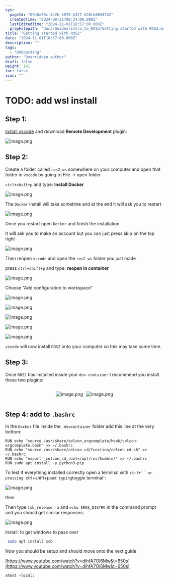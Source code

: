 ```yaml
---
sys:
  pageId: "89e0a78c-4e2b-4070-b327-d28cb0694742"
  createdTime: "2024-08-21T00:24:00.000Z"
  lastEditedTime: "2024-11-01T18:57:00.000Z"
  propFilepath: "docs/Guides/intro_to_ROS2/Getting started with ROS2.md"
title: "Getting started with ROS2"
date: "2024-11-01T18:57:00.000Z"
description: ""
tags:
  - "Onboarding"
author: "Overridden author"
draft: false
weight: 141
toc: false
icon: ""
---
```


# TODO: add wsl install

## Step 1:

[Install vscode](https://code.visualstudio.com/download) and download **Remote Development** plugin:

![image.png](https://prod-files-secure.s3.us-west-2.amazonaws.com/d518164a-d88e-44d1-a4ee-3adb3bd8bce0/efb52993-1881-4a40-b95e-6f020334f022/image.png?X-Amz-Algorithm=AWS4-HMAC-SHA256&X-Amz-Content-Sha256=UNSIGNED-PAYLOAD&X-Amz-Credential=ASIAZI2LB466QCRDJKDG%2F20250226%2Fus-west-2%2Fs3%2Faws4_request&X-Amz-Date=20250226T041038Z&X-Amz-Expires=3600&X-Amz-Security-Token=IQoJb3JpZ2luX2VjEBkaCXVzLXdlc3QtMiJIMEYCIQC428S7Yx%2Fu5qtp2l3rl7ZIi0xS2B%2FGsP%2FiaKg3zJd05gIhAPqnWhgv0siBXMilY3paQFgW%2F68K%2FqmbZmk17wtaCYcWKv8DCFEQABoMNjM3NDIzMTgzODA1IgwsDrmpW4%2BVK5DWIDwq3AMZRNcHA%2Fg9zb9N715v4Vw57gflY7xhM2VIg4xbQMboM2tjLfhCSYHia%2FbO06jQqMOB5kRm3HmlEhE9%2BjGExwjDVftKnXJq9OmZJp%2BNvB2J2pi8nBrSqmgF%2F9flAZwctAhF07gVxIVTe%2F%2FVC%2B7rxPM%2BKaDU9RIKHMxJPdmF3amy3r4%2FXW0kYy45G4w8y4wdocxTcbzFiH%2BSDAa3wmEMKbJ22MKjKYgrR3n%2FB%2BEaxd6Iep1UrmbH4DsiQFq6aE26tlLfz%2FHt2kuxZ3i46kWap5EOvYclZzSaPHs83Z3NA2KQQqdMW00IRNzlHx5V4tIjKfFEeH5Xf9kuBbwk74hUNAuOcD5uvVjCC%2BsmQQlvMo%2F%2B3ynAPvLG68bI1U5jEhgpw2jBynU2L4VD%2B3bA6kKZYCwia%2BPpS%2FIaHSCkUOr0ecddjsqlSvhWoGyyQvxE9EEFWBCJYW9lieF2UK1lMib%2FG8XOlirDRR2UUZRvXu7rNsAmcRi52MC6pWrlgcrSxUVPnM9hBe5xvlE8hnfwNLm5h7sGrBbLwFpiFxOqTcvmoVYhLoY6aYdJFNJkBNg8VnSqg2DRfv3yOaDykv7WiZDkobvspKfjPB7pur6ZAQvlcm1arz0IvvANUYvR0enfSTD7vPm9BjqkAYjpa3YCP3FQlxqq8Zy4MKvb7Q61qxEW%2B9VfaDxZMOJncmOaOfvmxNlHUGO2n8jURq%2F6MXTTIaDS998tMEc0%2FnlhEL6A2ehOwzOmNOYfNg2wXSQjsC3XdhEF9sYOuxw4H3wHL7bTc4Drod7H74mEHQY%2F9nDPRTvhxTWN8E%2BuGFBcDeD8hN0Y9qdS%2FKHLhiwA106BcE2wp8zp%2BCIXnAVY05T%2BO3sN&X-Amz-Signature=36d7b699e520cb7bf53f53ea53e6762a1e64c5d62b8853bfc60c22134d637266&X-Amz-SignedHeaders=host&x-id=GetObject)

## Step 2:

Create a folder called `ros2_ws` somewhere on your computer and open that folder in `vscode` by going to File → open folder 

`ctrl+shift+p` and type: **Install Docker**

![image.png](https://prod-files-secure.s3.us-west-2.amazonaws.com/d518164a-d88e-44d1-a4ee-3adb3bd8bce0/2269dc0e-1cd5-47ff-bceb-c04ad9b2eab0/image.png?X-Amz-Algorithm=AWS4-HMAC-SHA256&X-Amz-Content-Sha256=UNSIGNED-PAYLOAD&X-Amz-Credential=ASIAZI2LB466QCRDJKDG%2F20250226%2Fus-west-2%2Fs3%2Faws4_request&X-Amz-Date=20250226T041038Z&X-Amz-Expires=3600&X-Amz-Security-Token=IQoJb3JpZ2luX2VjEBkaCXVzLXdlc3QtMiJIMEYCIQC428S7Yx%2Fu5qtp2l3rl7ZIi0xS2B%2FGsP%2FiaKg3zJd05gIhAPqnWhgv0siBXMilY3paQFgW%2F68K%2FqmbZmk17wtaCYcWKv8DCFEQABoMNjM3NDIzMTgzODA1IgwsDrmpW4%2BVK5DWIDwq3AMZRNcHA%2Fg9zb9N715v4Vw57gflY7xhM2VIg4xbQMboM2tjLfhCSYHia%2FbO06jQqMOB5kRm3HmlEhE9%2BjGExwjDVftKnXJq9OmZJp%2BNvB2J2pi8nBrSqmgF%2F9flAZwctAhF07gVxIVTe%2F%2FVC%2B7rxPM%2BKaDU9RIKHMxJPdmF3amy3r4%2FXW0kYy45G4w8y4wdocxTcbzFiH%2BSDAa3wmEMKbJ22MKjKYgrR3n%2FB%2BEaxd6Iep1UrmbH4DsiQFq6aE26tlLfz%2FHt2kuxZ3i46kWap5EOvYclZzSaPHs83Z3NA2KQQqdMW00IRNzlHx5V4tIjKfFEeH5Xf9kuBbwk74hUNAuOcD5uvVjCC%2BsmQQlvMo%2F%2B3ynAPvLG68bI1U5jEhgpw2jBynU2L4VD%2B3bA6kKZYCwia%2BPpS%2FIaHSCkUOr0ecddjsqlSvhWoGyyQvxE9EEFWBCJYW9lieF2UK1lMib%2FG8XOlirDRR2UUZRvXu7rNsAmcRi52MC6pWrlgcrSxUVPnM9hBe5xvlE8hnfwNLm5h7sGrBbLwFpiFxOqTcvmoVYhLoY6aYdJFNJkBNg8VnSqg2DRfv3yOaDykv7WiZDkobvspKfjPB7pur6ZAQvlcm1arz0IvvANUYvR0enfSTD7vPm9BjqkAYjpa3YCP3FQlxqq8Zy4MKvb7Q61qxEW%2B9VfaDxZMOJncmOaOfvmxNlHUGO2n8jURq%2F6MXTTIaDS998tMEc0%2FnlhEL6A2ehOwzOmNOYfNg2wXSQjsC3XdhEF9sYOuxw4H3wHL7bTc4Drod7H74mEHQY%2F9nDPRTvhxTWN8E%2BuGFBcDeD8hN0Y9qdS%2FKHLhiwA106BcE2wp8zp%2BCIXnAVY05T%2BO3sN&X-Amz-Signature=ea199f622427a5afa4e0e27c49f16b59c03bc26842ef5869f76353c8df9e0e43&X-Amz-SignedHeaders=host&x-id=GetObject)

The `Docker` install will take sometime and at the end it will ask you to restart

![image.png](https://prod-files-secure.s3.us-west-2.amazonaws.com/d518164a-d88e-44d1-a4ee-3adb3bd8bce0/ed233f78-be33-4b1f-b89c-9c346c0e961e/image.png?X-Amz-Algorithm=AWS4-HMAC-SHA256&X-Amz-Content-Sha256=UNSIGNED-PAYLOAD&X-Amz-Credential=ASIAZI2LB466QCRDJKDG%2F20250226%2Fus-west-2%2Fs3%2Faws4_request&X-Amz-Date=20250226T041038Z&X-Amz-Expires=3600&X-Amz-Security-Token=IQoJb3JpZ2luX2VjEBkaCXVzLXdlc3QtMiJIMEYCIQC428S7Yx%2Fu5qtp2l3rl7ZIi0xS2B%2FGsP%2FiaKg3zJd05gIhAPqnWhgv0siBXMilY3paQFgW%2F68K%2FqmbZmk17wtaCYcWKv8DCFEQABoMNjM3NDIzMTgzODA1IgwsDrmpW4%2BVK5DWIDwq3AMZRNcHA%2Fg9zb9N715v4Vw57gflY7xhM2VIg4xbQMboM2tjLfhCSYHia%2FbO06jQqMOB5kRm3HmlEhE9%2BjGExwjDVftKnXJq9OmZJp%2BNvB2J2pi8nBrSqmgF%2F9flAZwctAhF07gVxIVTe%2F%2FVC%2B7rxPM%2BKaDU9RIKHMxJPdmF3amy3r4%2FXW0kYy45G4w8y4wdocxTcbzFiH%2BSDAa3wmEMKbJ22MKjKYgrR3n%2FB%2BEaxd6Iep1UrmbH4DsiQFq6aE26tlLfz%2FHt2kuxZ3i46kWap5EOvYclZzSaPHs83Z3NA2KQQqdMW00IRNzlHx5V4tIjKfFEeH5Xf9kuBbwk74hUNAuOcD5uvVjCC%2BsmQQlvMo%2F%2B3ynAPvLG68bI1U5jEhgpw2jBynU2L4VD%2B3bA6kKZYCwia%2BPpS%2FIaHSCkUOr0ecddjsqlSvhWoGyyQvxE9EEFWBCJYW9lieF2UK1lMib%2FG8XOlirDRR2UUZRvXu7rNsAmcRi52MC6pWrlgcrSxUVPnM9hBe5xvlE8hnfwNLm5h7sGrBbLwFpiFxOqTcvmoVYhLoY6aYdJFNJkBNg8VnSqg2DRfv3yOaDykv7WiZDkobvspKfjPB7pur6ZAQvlcm1arz0IvvANUYvR0enfSTD7vPm9BjqkAYjpa3YCP3FQlxqq8Zy4MKvb7Q61qxEW%2B9VfaDxZMOJncmOaOfvmxNlHUGO2n8jURq%2F6MXTTIaDS998tMEc0%2FnlhEL6A2ehOwzOmNOYfNg2wXSQjsC3XdhEF9sYOuxw4H3wHL7bTc4Drod7H74mEHQY%2F9nDPRTvhxTWN8E%2BuGFBcDeD8hN0Y9qdS%2FKHLhiwA106BcE2wp8zp%2BCIXnAVY05T%2BO3sN&X-Amz-Signature=3c3f641dfec54c5c1802d7ce6096f6f255890d7ac5a900b548080bb3f11331ca&X-Amz-SignedHeaders=host&x-id=GetObject)

Once you restart open `Docker` and finish the installation

It will ask you to make an account but you can just press skip on the top right

![image.png](https://prod-files-secure.s3.us-west-2.amazonaws.com/d518164a-d88e-44d1-a4ee-3adb3bd8bce0/21010ad9-1659-4fd9-9f59-9932a09b2a3d/image.png?X-Amz-Algorithm=AWS4-HMAC-SHA256&X-Amz-Content-Sha256=UNSIGNED-PAYLOAD&X-Amz-Credential=ASIAZI2LB466QCRDJKDG%2F20250226%2Fus-west-2%2Fs3%2Faws4_request&X-Amz-Date=20250226T041038Z&X-Amz-Expires=3600&X-Amz-Security-Token=IQoJb3JpZ2luX2VjEBkaCXVzLXdlc3QtMiJIMEYCIQC428S7Yx%2Fu5qtp2l3rl7ZIi0xS2B%2FGsP%2FiaKg3zJd05gIhAPqnWhgv0siBXMilY3paQFgW%2F68K%2FqmbZmk17wtaCYcWKv8DCFEQABoMNjM3NDIzMTgzODA1IgwsDrmpW4%2BVK5DWIDwq3AMZRNcHA%2Fg9zb9N715v4Vw57gflY7xhM2VIg4xbQMboM2tjLfhCSYHia%2FbO06jQqMOB5kRm3HmlEhE9%2BjGExwjDVftKnXJq9OmZJp%2BNvB2J2pi8nBrSqmgF%2F9flAZwctAhF07gVxIVTe%2F%2FVC%2B7rxPM%2BKaDU9RIKHMxJPdmF3amy3r4%2FXW0kYy45G4w8y4wdocxTcbzFiH%2BSDAa3wmEMKbJ22MKjKYgrR3n%2FB%2BEaxd6Iep1UrmbH4DsiQFq6aE26tlLfz%2FHt2kuxZ3i46kWap5EOvYclZzSaPHs83Z3NA2KQQqdMW00IRNzlHx5V4tIjKfFEeH5Xf9kuBbwk74hUNAuOcD5uvVjCC%2BsmQQlvMo%2F%2B3ynAPvLG68bI1U5jEhgpw2jBynU2L4VD%2B3bA6kKZYCwia%2BPpS%2FIaHSCkUOr0ecddjsqlSvhWoGyyQvxE9EEFWBCJYW9lieF2UK1lMib%2FG8XOlirDRR2UUZRvXu7rNsAmcRi52MC6pWrlgcrSxUVPnM9hBe5xvlE8hnfwNLm5h7sGrBbLwFpiFxOqTcvmoVYhLoY6aYdJFNJkBNg8VnSqg2DRfv3yOaDykv7WiZDkobvspKfjPB7pur6ZAQvlcm1arz0IvvANUYvR0enfSTD7vPm9BjqkAYjpa3YCP3FQlxqq8Zy4MKvb7Q61qxEW%2B9VfaDxZMOJncmOaOfvmxNlHUGO2n8jURq%2F6MXTTIaDS998tMEc0%2FnlhEL6A2ehOwzOmNOYfNg2wXSQjsC3XdhEF9sYOuxw4H3wHL7bTc4Drod7H74mEHQY%2F9nDPRTvhxTWN8E%2BuGFBcDeD8hN0Y9qdS%2FKHLhiwA106BcE2wp8zp%2BCIXnAVY05T%2BO3sN&X-Amz-Signature=58f49f9b2dc88f4bc5dfb60d78e5076f7b560a9d012a06df8603bec288b59823&X-Amz-SignedHeaders=host&x-id=GetObject)

Then reopen `vscode` and open the `ros2_ws` folder you just made

press `ctrl+shift+p` and type: **reopen in container**

![image.png](https://prod-files-secure.s3.us-west-2.amazonaws.com/d518164a-d88e-44d1-a4ee-3adb3bd8bce0/4e93b8c2-41ad-488c-8095-c74205196118/image.png?X-Amz-Algorithm=AWS4-HMAC-SHA256&X-Amz-Content-Sha256=UNSIGNED-PAYLOAD&X-Amz-Credential=ASIAZI2LB466QCRDJKDG%2F20250226%2Fus-west-2%2Fs3%2Faws4_request&X-Amz-Date=20250226T041038Z&X-Amz-Expires=3600&X-Amz-Security-Token=IQoJb3JpZ2luX2VjEBkaCXVzLXdlc3QtMiJIMEYCIQC428S7Yx%2Fu5qtp2l3rl7ZIi0xS2B%2FGsP%2FiaKg3zJd05gIhAPqnWhgv0siBXMilY3paQFgW%2F68K%2FqmbZmk17wtaCYcWKv8DCFEQABoMNjM3NDIzMTgzODA1IgwsDrmpW4%2BVK5DWIDwq3AMZRNcHA%2Fg9zb9N715v4Vw57gflY7xhM2VIg4xbQMboM2tjLfhCSYHia%2FbO06jQqMOB5kRm3HmlEhE9%2BjGExwjDVftKnXJq9OmZJp%2BNvB2J2pi8nBrSqmgF%2F9flAZwctAhF07gVxIVTe%2F%2FVC%2B7rxPM%2BKaDU9RIKHMxJPdmF3amy3r4%2FXW0kYy45G4w8y4wdocxTcbzFiH%2BSDAa3wmEMKbJ22MKjKYgrR3n%2FB%2BEaxd6Iep1UrmbH4DsiQFq6aE26tlLfz%2FHt2kuxZ3i46kWap5EOvYclZzSaPHs83Z3NA2KQQqdMW00IRNzlHx5V4tIjKfFEeH5Xf9kuBbwk74hUNAuOcD5uvVjCC%2BsmQQlvMo%2F%2B3ynAPvLG68bI1U5jEhgpw2jBynU2L4VD%2B3bA6kKZYCwia%2BPpS%2FIaHSCkUOr0ecddjsqlSvhWoGyyQvxE9EEFWBCJYW9lieF2UK1lMib%2FG8XOlirDRR2UUZRvXu7rNsAmcRi52MC6pWrlgcrSxUVPnM9hBe5xvlE8hnfwNLm5h7sGrBbLwFpiFxOqTcvmoVYhLoY6aYdJFNJkBNg8VnSqg2DRfv3yOaDykv7WiZDkobvspKfjPB7pur6ZAQvlcm1arz0IvvANUYvR0enfSTD7vPm9BjqkAYjpa3YCP3FQlxqq8Zy4MKvb7Q61qxEW%2B9VfaDxZMOJncmOaOfvmxNlHUGO2n8jURq%2F6MXTTIaDS998tMEc0%2FnlhEL6A2ehOwzOmNOYfNg2wXSQjsC3XdhEF9sYOuxw4H3wHL7bTc4Drod7H74mEHQY%2F9nDPRTvhxTWN8E%2BuGFBcDeD8hN0Y9qdS%2FKHLhiwA106BcE2wp8zp%2BCIXnAVY05T%2BO3sN&X-Amz-Signature=8a20b2a258d0dff2ce208c58bd35b40f7507262b133200ea964cf6807ba806eb&X-Amz-SignedHeaders=host&x-id=GetObject)

Choose “Add configuration to workspace”

![image.png](https://prod-files-secure.s3.us-west-2.amazonaws.com/d518164a-d88e-44d1-a4ee-3adb3bd8bce0/9560b282-5060-4989-ba37-97e7b2c22476/image.png?X-Amz-Algorithm=AWS4-HMAC-SHA256&X-Amz-Content-Sha256=UNSIGNED-PAYLOAD&X-Amz-Credential=ASIAZI2LB466QCRDJKDG%2F20250226%2Fus-west-2%2Fs3%2Faws4_request&X-Amz-Date=20250226T041038Z&X-Amz-Expires=3600&X-Amz-Security-Token=IQoJb3JpZ2luX2VjEBkaCXVzLXdlc3QtMiJIMEYCIQC428S7Yx%2Fu5qtp2l3rl7ZIi0xS2B%2FGsP%2FiaKg3zJd05gIhAPqnWhgv0siBXMilY3paQFgW%2F68K%2FqmbZmk17wtaCYcWKv8DCFEQABoMNjM3NDIzMTgzODA1IgwsDrmpW4%2BVK5DWIDwq3AMZRNcHA%2Fg9zb9N715v4Vw57gflY7xhM2VIg4xbQMboM2tjLfhCSYHia%2FbO06jQqMOB5kRm3HmlEhE9%2BjGExwjDVftKnXJq9OmZJp%2BNvB2J2pi8nBrSqmgF%2F9flAZwctAhF07gVxIVTe%2F%2FVC%2B7rxPM%2BKaDU9RIKHMxJPdmF3amy3r4%2FXW0kYy45G4w8y4wdocxTcbzFiH%2BSDAa3wmEMKbJ22MKjKYgrR3n%2FB%2BEaxd6Iep1UrmbH4DsiQFq6aE26tlLfz%2FHt2kuxZ3i46kWap5EOvYclZzSaPHs83Z3NA2KQQqdMW00IRNzlHx5V4tIjKfFEeH5Xf9kuBbwk74hUNAuOcD5uvVjCC%2BsmQQlvMo%2F%2B3ynAPvLG68bI1U5jEhgpw2jBynU2L4VD%2B3bA6kKZYCwia%2BPpS%2FIaHSCkUOr0ecddjsqlSvhWoGyyQvxE9EEFWBCJYW9lieF2UK1lMib%2FG8XOlirDRR2UUZRvXu7rNsAmcRi52MC6pWrlgcrSxUVPnM9hBe5xvlE8hnfwNLm5h7sGrBbLwFpiFxOqTcvmoVYhLoY6aYdJFNJkBNg8VnSqg2DRfv3yOaDykv7WiZDkobvspKfjPB7pur6ZAQvlcm1arz0IvvANUYvR0enfSTD7vPm9BjqkAYjpa3YCP3FQlxqq8Zy4MKvb7Q61qxEW%2B9VfaDxZMOJncmOaOfvmxNlHUGO2n8jURq%2F6MXTTIaDS998tMEc0%2FnlhEL6A2ehOwzOmNOYfNg2wXSQjsC3XdhEF9sYOuxw4H3wHL7bTc4Drod7H74mEHQY%2F9nDPRTvhxTWN8E%2BuGFBcDeD8hN0Y9qdS%2FKHLhiwA106BcE2wp8zp%2BCIXnAVY05T%2BO3sN&X-Amz-Signature=8d879a627e0a43e66ef8c32bde05b1abec3099c8b59a1f5085e3840959040deb&X-Amz-SignedHeaders=host&x-id=GetObject)

![image.png](https://prod-files-secure.s3.us-west-2.amazonaws.com/d518164a-d88e-44d1-a4ee-3adb3bd8bce0/2ee63f81-886b-48e8-a553-dc6e5eac99e4/image.png?X-Amz-Algorithm=AWS4-HMAC-SHA256&X-Amz-Content-Sha256=UNSIGNED-PAYLOAD&X-Amz-Credential=ASIAZI2LB466QCRDJKDG%2F20250226%2Fus-west-2%2Fs3%2Faws4_request&X-Amz-Date=20250226T041038Z&X-Amz-Expires=3600&X-Amz-Security-Token=IQoJb3JpZ2luX2VjEBkaCXVzLXdlc3QtMiJIMEYCIQC428S7Yx%2Fu5qtp2l3rl7ZIi0xS2B%2FGsP%2FiaKg3zJd05gIhAPqnWhgv0siBXMilY3paQFgW%2F68K%2FqmbZmk17wtaCYcWKv8DCFEQABoMNjM3NDIzMTgzODA1IgwsDrmpW4%2BVK5DWIDwq3AMZRNcHA%2Fg9zb9N715v4Vw57gflY7xhM2VIg4xbQMboM2tjLfhCSYHia%2FbO06jQqMOB5kRm3HmlEhE9%2BjGExwjDVftKnXJq9OmZJp%2BNvB2J2pi8nBrSqmgF%2F9flAZwctAhF07gVxIVTe%2F%2FVC%2B7rxPM%2BKaDU9RIKHMxJPdmF3amy3r4%2FXW0kYy45G4w8y4wdocxTcbzFiH%2BSDAa3wmEMKbJ22MKjKYgrR3n%2FB%2BEaxd6Iep1UrmbH4DsiQFq6aE26tlLfz%2FHt2kuxZ3i46kWap5EOvYclZzSaPHs83Z3NA2KQQqdMW00IRNzlHx5V4tIjKfFEeH5Xf9kuBbwk74hUNAuOcD5uvVjCC%2BsmQQlvMo%2F%2B3ynAPvLG68bI1U5jEhgpw2jBynU2L4VD%2B3bA6kKZYCwia%2BPpS%2FIaHSCkUOr0ecddjsqlSvhWoGyyQvxE9EEFWBCJYW9lieF2UK1lMib%2FG8XOlirDRR2UUZRvXu7rNsAmcRi52MC6pWrlgcrSxUVPnM9hBe5xvlE8hnfwNLm5h7sGrBbLwFpiFxOqTcvmoVYhLoY6aYdJFNJkBNg8VnSqg2DRfv3yOaDykv7WiZDkobvspKfjPB7pur6ZAQvlcm1arz0IvvANUYvR0enfSTD7vPm9BjqkAYjpa3YCP3FQlxqq8Zy4MKvb7Q61qxEW%2B9VfaDxZMOJncmOaOfvmxNlHUGO2n8jURq%2F6MXTTIaDS998tMEc0%2FnlhEL6A2ehOwzOmNOYfNg2wXSQjsC3XdhEF9sYOuxw4H3wHL7bTc4Drod7H74mEHQY%2F9nDPRTvhxTWN8E%2BuGFBcDeD8hN0Y9qdS%2FKHLhiwA106BcE2wp8zp%2BCIXnAVY05T%2BO3sN&X-Amz-Signature=dab049a28fbc2214ab77890a8aefc3da53e9f1c2aae2603599d0c32a0321b5d1&X-Amz-SignedHeaders=host&x-id=GetObject)

![image.png](https://prod-files-secure.s3.us-west-2.amazonaws.com/d518164a-d88e-44d1-a4ee-3adb3bd8bce0/ae1580b2-b048-407e-aed9-b584224a7a04/image.png?X-Amz-Algorithm=AWS4-HMAC-SHA256&X-Amz-Content-Sha256=UNSIGNED-PAYLOAD&X-Amz-Credential=ASIAZI2LB466QCRDJKDG%2F20250226%2Fus-west-2%2Fs3%2Faws4_request&X-Amz-Date=20250226T041038Z&X-Amz-Expires=3600&X-Amz-Security-Token=IQoJb3JpZ2luX2VjEBkaCXVzLXdlc3QtMiJIMEYCIQC428S7Yx%2Fu5qtp2l3rl7ZIi0xS2B%2FGsP%2FiaKg3zJd05gIhAPqnWhgv0siBXMilY3paQFgW%2F68K%2FqmbZmk17wtaCYcWKv8DCFEQABoMNjM3NDIzMTgzODA1IgwsDrmpW4%2BVK5DWIDwq3AMZRNcHA%2Fg9zb9N715v4Vw57gflY7xhM2VIg4xbQMboM2tjLfhCSYHia%2FbO06jQqMOB5kRm3HmlEhE9%2BjGExwjDVftKnXJq9OmZJp%2BNvB2J2pi8nBrSqmgF%2F9flAZwctAhF07gVxIVTe%2F%2FVC%2B7rxPM%2BKaDU9RIKHMxJPdmF3amy3r4%2FXW0kYy45G4w8y4wdocxTcbzFiH%2BSDAa3wmEMKbJ22MKjKYgrR3n%2FB%2BEaxd6Iep1UrmbH4DsiQFq6aE26tlLfz%2FHt2kuxZ3i46kWap5EOvYclZzSaPHs83Z3NA2KQQqdMW00IRNzlHx5V4tIjKfFEeH5Xf9kuBbwk74hUNAuOcD5uvVjCC%2BsmQQlvMo%2F%2B3ynAPvLG68bI1U5jEhgpw2jBynU2L4VD%2B3bA6kKZYCwia%2BPpS%2FIaHSCkUOr0ecddjsqlSvhWoGyyQvxE9EEFWBCJYW9lieF2UK1lMib%2FG8XOlirDRR2UUZRvXu7rNsAmcRi52MC6pWrlgcrSxUVPnM9hBe5xvlE8hnfwNLm5h7sGrBbLwFpiFxOqTcvmoVYhLoY6aYdJFNJkBNg8VnSqg2DRfv3yOaDykv7WiZDkobvspKfjPB7pur6ZAQvlcm1arz0IvvANUYvR0enfSTD7vPm9BjqkAYjpa3YCP3FQlxqq8Zy4MKvb7Q61qxEW%2B9VfaDxZMOJncmOaOfvmxNlHUGO2n8jURq%2F6MXTTIaDS998tMEc0%2FnlhEL6A2ehOwzOmNOYfNg2wXSQjsC3XdhEF9sYOuxw4H3wHL7bTc4Drod7H74mEHQY%2F9nDPRTvhxTWN8E%2BuGFBcDeD8hN0Y9qdS%2FKHLhiwA106BcE2wp8zp%2BCIXnAVY05T%2BO3sN&X-Amz-Signature=c9744d0ac6f4de87a8ab9b75f8a527ac8475e70c8256c0b2066b5136a636b43c&X-Amz-SignedHeaders=host&x-id=GetObject)

![image.png](https://prod-files-secure.s3.us-west-2.amazonaws.com/d518164a-d88e-44d1-a4ee-3adb3bd8bce0/53255b28-f75e-430f-b9e3-c0ac8577e42b/image.png?X-Amz-Algorithm=AWS4-HMAC-SHA256&X-Amz-Content-Sha256=UNSIGNED-PAYLOAD&X-Amz-Credential=ASIAZI2LB466QCRDJKDG%2F20250226%2Fus-west-2%2Fs3%2Faws4_request&X-Amz-Date=20250226T041038Z&X-Amz-Expires=3600&X-Amz-Security-Token=IQoJb3JpZ2luX2VjEBkaCXVzLXdlc3QtMiJIMEYCIQC428S7Yx%2Fu5qtp2l3rl7ZIi0xS2B%2FGsP%2FiaKg3zJd05gIhAPqnWhgv0siBXMilY3paQFgW%2F68K%2FqmbZmk17wtaCYcWKv8DCFEQABoMNjM3NDIzMTgzODA1IgwsDrmpW4%2BVK5DWIDwq3AMZRNcHA%2Fg9zb9N715v4Vw57gflY7xhM2VIg4xbQMboM2tjLfhCSYHia%2FbO06jQqMOB5kRm3HmlEhE9%2BjGExwjDVftKnXJq9OmZJp%2BNvB2J2pi8nBrSqmgF%2F9flAZwctAhF07gVxIVTe%2F%2FVC%2B7rxPM%2BKaDU9RIKHMxJPdmF3amy3r4%2FXW0kYy45G4w8y4wdocxTcbzFiH%2BSDAa3wmEMKbJ22MKjKYgrR3n%2FB%2BEaxd6Iep1UrmbH4DsiQFq6aE26tlLfz%2FHt2kuxZ3i46kWap5EOvYclZzSaPHs83Z3NA2KQQqdMW00IRNzlHx5V4tIjKfFEeH5Xf9kuBbwk74hUNAuOcD5uvVjCC%2BsmQQlvMo%2F%2B3ynAPvLG68bI1U5jEhgpw2jBynU2L4VD%2B3bA6kKZYCwia%2BPpS%2FIaHSCkUOr0ecddjsqlSvhWoGyyQvxE9EEFWBCJYW9lieF2UK1lMib%2FG8XOlirDRR2UUZRvXu7rNsAmcRi52MC6pWrlgcrSxUVPnM9hBe5xvlE8hnfwNLm5h7sGrBbLwFpiFxOqTcvmoVYhLoY6aYdJFNJkBNg8VnSqg2DRfv3yOaDykv7WiZDkobvspKfjPB7pur6ZAQvlcm1arz0IvvANUYvR0enfSTD7vPm9BjqkAYjpa3YCP3FQlxqq8Zy4MKvb7Q61qxEW%2B9VfaDxZMOJncmOaOfvmxNlHUGO2n8jURq%2F6MXTTIaDS998tMEc0%2FnlhEL6A2ehOwzOmNOYfNg2wXSQjsC3XdhEF9sYOuxw4H3wHL7bTc4Drod7H74mEHQY%2F9nDPRTvhxTWN8E%2BuGFBcDeD8hN0Y9qdS%2FKHLhiwA106BcE2wp8zp%2BCIXnAVY05T%2BO3sN&X-Amz-Signature=25030efb60f4da1397e7cfea8fc728a3bdd5fc6d69a16e61f550c44b3a72c1ce&X-Amz-SignedHeaders=host&x-id=GetObject)

![image.png](https://prod-files-secure.s3.us-west-2.amazonaws.com/d518164a-d88e-44d1-a4ee-3adb3bd8bce0/7c562767-5af9-4ffb-97d1-327bcdf4ee00/image.png?X-Amz-Algorithm=AWS4-HMAC-SHA256&X-Amz-Content-Sha256=UNSIGNED-PAYLOAD&X-Amz-Credential=ASIAZI2LB466QCRDJKDG%2F20250226%2Fus-west-2%2Fs3%2Faws4_request&X-Amz-Date=20250226T041038Z&X-Amz-Expires=3600&X-Amz-Security-Token=IQoJb3JpZ2luX2VjEBkaCXVzLXdlc3QtMiJIMEYCIQC428S7Yx%2Fu5qtp2l3rl7ZIi0xS2B%2FGsP%2FiaKg3zJd05gIhAPqnWhgv0siBXMilY3paQFgW%2F68K%2FqmbZmk17wtaCYcWKv8DCFEQABoMNjM3NDIzMTgzODA1IgwsDrmpW4%2BVK5DWIDwq3AMZRNcHA%2Fg9zb9N715v4Vw57gflY7xhM2VIg4xbQMboM2tjLfhCSYHia%2FbO06jQqMOB5kRm3HmlEhE9%2BjGExwjDVftKnXJq9OmZJp%2BNvB2J2pi8nBrSqmgF%2F9flAZwctAhF07gVxIVTe%2F%2FVC%2B7rxPM%2BKaDU9RIKHMxJPdmF3amy3r4%2FXW0kYy45G4w8y4wdocxTcbzFiH%2BSDAa3wmEMKbJ22MKjKYgrR3n%2FB%2BEaxd6Iep1UrmbH4DsiQFq6aE26tlLfz%2FHt2kuxZ3i46kWap5EOvYclZzSaPHs83Z3NA2KQQqdMW00IRNzlHx5V4tIjKfFEeH5Xf9kuBbwk74hUNAuOcD5uvVjCC%2BsmQQlvMo%2F%2B3ynAPvLG68bI1U5jEhgpw2jBynU2L4VD%2B3bA6kKZYCwia%2BPpS%2FIaHSCkUOr0ecddjsqlSvhWoGyyQvxE9EEFWBCJYW9lieF2UK1lMib%2FG8XOlirDRR2UUZRvXu7rNsAmcRi52MC6pWrlgcrSxUVPnM9hBe5xvlE8hnfwNLm5h7sGrBbLwFpiFxOqTcvmoVYhLoY6aYdJFNJkBNg8VnSqg2DRfv3yOaDykv7WiZDkobvspKfjPB7pur6ZAQvlcm1arz0IvvANUYvR0enfSTD7vPm9BjqkAYjpa3YCP3FQlxqq8Zy4MKvb7Q61qxEW%2B9VfaDxZMOJncmOaOfvmxNlHUGO2n8jURq%2F6MXTTIaDS998tMEc0%2FnlhEL6A2ehOwzOmNOYfNg2wXSQjsC3XdhEF9sYOuxw4H3wHL7bTc4Drod7H74mEHQY%2F9nDPRTvhxTWN8E%2BuGFBcDeD8hN0Y9qdS%2FKHLhiwA106BcE2wp8zp%2BCIXnAVY05T%2BO3sN&X-Amz-Signature=a03f5a62b50dfda8e7b911f17d18811ea26a6ac12fff184c58e9c37621e225f5&X-Amz-SignedHeaders=host&x-id=GetObject)

`vscode` will now install `ROS2` onto your computer so this may take some time.

## Step 3:

Once `ROS2` has installed inside your `dev-container` I recommend you install these two plugins:

<div style="display: flex;flex-direction: row; column-gap:10px; max-width: 630px;justify-content: center;">
<div>

![image.png](https://prod-files-secure.s3.us-west-2.amazonaws.com/d518164a-d88e-44d1-a4ee-3adb3bd8bce0/3fc3d550-5a54-4ba1-ba6b-faa01cdb7369/image.png?X-Amz-Algorithm=AWS4-HMAC-SHA256&X-Amz-Content-Sha256=UNSIGNED-PAYLOAD&X-Amz-Credential=ASIAZI2LB466ZUG355JT%2F20250226%2Fus-west-2%2Fs3%2Faws4_request&X-Amz-Date=20250226T041041Z&X-Amz-Expires=3600&X-Amz-Security-Token=IQoJb3JpZ2luX2VjEBkaCXVzLXdlc3QtMiJIMEYCIQDVO%2BhgxITrjKk7t6dkFezV%2FpKCrz1W2YeG1Ev2IEn6mAIhAOI8wN97GqZtzACD7j1B0O5f5c6ehWam4L0Ed6Fsv7wNKv8DCFEQABoMNjM3NDIzMTgzODA1IgzT1TdM3BnrAVMoAnUq3AMsXz%2BBrdqpzo7O6XsJNfcDQWLhvDkJ4dEmFKL%2BL5EoEfc0%2Frmpbeb7XqhNeNulgyWwcu2cjdj%2F2Lo31EvbhvH6M22cspWMgXnuKCa3Ev5RlY75WG17Q7WbGQ2aK9FJIF3zODr41kgxqGcXVxqFVZXC2YgVH%2FOgCwj34E23Ka3OpGFtSkpnbu9oJ5r1Ug7PZkUBo8X3eJKnvsM5deHaBR44q5n7JMp69HmentRfYnjTJoRNeWRe18s6z3O2MsMTxtfJLUuR0uc%2B7Kqr3Gmi%2By2TIgiUP15dckQXlvtPq3TBf7g%2BiJ97NCHCgTwdv4id1mYw%2BSKHugHarxiJC4UC4RugxpOx6xFIVLy%2BGV8lcnv4EHEPXEoKhPsbrApApb7Jp%2FCkdvdqMnEGmghJeUctcGIgsPCOwdVqW7mDEryNkY57wyKmL6VWrYvbD0Ng27GmT5qzmTAYekUXw%2B3cmGdLLK%2FHrutsnkK4YG1%2BCHsX6qAXGXes57XuwCWIOe8oqmIzH7b3g1EzubJhf%2BNsVwPQkzFqvg04rcbMuY%2Fa5nyi7TGE%2FdXUfbCovha%2BNT1ateRArKgNIqYxqU1SePK7oWhwwOWprSbFp%2BhdjYHDVsFWPEATSh8BEcg0gYlpVTv0YDDfvPm9BjqkAQ%2FMMLGq3aaY9U%2F4P7ELTF%2FkAWYX1PUZmMmJgTmPVWoPkV3j1OTJCgHX9JgcB%2BKnJ3FEe4h%2Fo9tXzxvXlzLBWp%2B7CQaVAiOowrfeXpc%2Fpd7Jrp6lpuiyN3BFd0mpl3hc2mR%2FSpdWwTijsv2dJvfQxBGMiyW%2BooNgNcHlzzw0QNG%2BBeCZ9ciP5AM4zri7EIwzgth35gSQdL%2FFG9jAuS9gG%2BK9pOBS&X-Amz-Signature=653a042aded7fc481c4925f140f2b7747ea7d47b2df9c110fafbaddb07375926&X-Amz-SignedHeaders=host&x-id=GetObject)

</div>
<div>

![image.png](https://prod-files-secure.s3.us-west-2.amazonaws.com/d518164a-d88e-44d1-a4ee-3adb3bd8bce0/d994cc66-13c2-4093-a5a3-f84cf4601a82/image.png?X-Amz-Algorithm=AWS4-HMAC-SHA256&X-Amz-Content-Sha256=UNSIGNED-PAYLOAD&X-Amz-Credential=ASIAZI2LB466SKCXBKQE%2F20250226%2Fus-west-2%2Fs3%2Faws4_request&X-Amz-Date=20250226T041041Z&X-Amz-Expires=3600&X-Amz-Security-Token=IQoJb3JpZ2luX2VjEBkaCXVzLXdlc3QtMiJGMEQCIE0uTYoXFVVMOvv186FOyXW9gD4%2FNqNGuoKiUBxWsfElAiAGeSmuwxZ%2FfIgm%2Bhcg3Y5naWyXfgazQe1PKaw9PA9hBSr%2FAwhREAAaDDYzNzQyMzE4MzgwNSIM7wi2%2BMNSiU4oEbvJKtwDgJgGMOUcUyOmvdv%2Fw5g2bFR4Ot2xmPUQSAc0qaMhVu%2BaRCqOObIZl5Mi1BuoSVFbYk7UAVmgls%2BI7eO3e8CpYbFiskjlu7eGwmwESKq%2BNK0L%2BoJ%2B%2FOWtj5tmcw6ykWD7DND0ZEw1cuOOqUocRn4TTd%2B1HVHmmgaj0f7uYRYyAKsivInKGjU5PuDqdq6xIfOLAOsvcqP840p%2F6yBXoDhS4XcLMJLsS1otKJp0HjSE%2F2QoOnlhDJGsXC0GD1WeFGNddQTpFBkPXwByv5fqL0BeqKaQFgJA2SB%2FkEmGHNvKrg%2B%2BBPO0e1F7pZxNXfNF2mLilwWAmdYqfh3L6O%2FUlmhdUVybAafEOaFG%2Bi2p29pPCx6f2aHCw4iCBwXhywmdZXoAeIzN6q%2BiCoPmNDFoNFbn%2BxYVPrh4SupvkDDnZs3Qy2%2FJTx5f%2BtSwODq57%2FT7VLdM45%2FWgRj6EkGndCvc6TTtnr%2B3Ll0ozh6GdHym1oXSEaNcPvJxyqdBr6hGTaxfGkE2QhTU2X1xBvL3N6MxAeT%2F7sh%2BXRZWFAsstvmwIY%2BRFg99AVm8IUSZZ04xxDkwOmxLqTN5YLXPdY%2BMXM31XUOzJbYNgpmWxiIYW4nh5IxdyEMFlrzxjHYPSNe%2Bg%2BQwzLz5vQY6pgFHX2cz7aPOpBLRQWO%2Br7oC99mviCT807HohK%2BpjN8BAip4GkS%2B4Y7xjHvKkSfPm76K1S8uESdsT%2FhNLzwS0AYo05Yntyn3B73MW5wq04kGfJJSQOv9amd7bzWxy%2FYRtY9%2BVQ1W1vgRoYZEfitsUvQAMeYIEFKPxPX4Kw126X53Kvvw37TQBMvPN6NBsw7bIZbUeQ2%2Bcg3iLevVxMIt74%2FkCA1kbJCe&X-Amz-Signature=685f615b0b6a32b2b6ffa61c5c323b8a193726021b4772516b5ce59eebfd9cc4&X-Amz-SignedHeaders=host&x-id=GetObject)

</div>
</div>

## Step 4: add to `.bashrc`

In the `Docker` file inside the `.devcontainer` folder add this line at the very bottom: 

```docker
RUN echo "source /usr/share/colcon_argcomplete/hook/colcon-argcomplete.bash" >> ~/.bashrc
RUN echo "source /usr/share/colcon_cd/function/colcon_cd.sh" >> ~/.bashrc
RUN echo "export _colcon_cd_root=/opt/ros/humble/" >> ~/.bashrc
RUN sudo apt install -y python3-pip 
```

To test if everything installed correctly open a terminal with `ctrl+`` or pressing `ctrl+shift+p` and typing `toggle terminal`:

![image.png](https://prod-files-secure.s3.us-west-2.amazonaws.com/d518164a-d88e-44d1-a4ee-3adb3bd8bce0/6a4943d8-b04e-4c02-9a58-775f3384d1a5/image.png?X-Amz-Algorithm=AWS4-HMAC-SHA256&X-Amz-Content-Sha256=UNSIGNED-PAYLOAD&X-Amz-Credential=ASIAZI2LB466QCRDJKDG%2F20250226%2Fus-west-2%2Fs3%2Faws4_request&X-Amz-Date=20250226T041038Z&X-Amz-Expires=3600&X-Amz-Security-Token=IQoJb3JpZ2luX2VjEBkaCXVzLXdlc3QtMiJIMEYCIQC428S7Yx%2Fu5qtp2l3rl7ZIi0xS2B%2FGsP%2FiaKg3zJd05gIhAPqnWhgv0siBXMilY3paQFgW%2F68K%2FqmbZmk17wtaCYcWKv8DCFEQABoMNjM3NDIzMTgzODA1IgwsDrmpW4%2BVK5DWIDwq3AMZRNcHA%2Fg9zb9N715v4Vw57gflY7xhM2VIg4xbQMboM2tjLfhCSYHia%2FbO06jQqMOB5kRm3HmlEhE9%2BjGExwjDVftKnXJq9OmZJp%2BNvB2J2pi8nBrSqmgF%2F9flAZwctAhF07gVxIVTe%2F%2FVC%2B7rxPM%2BKaDU9RIKHMxJPdmF3amy3r4%2FXW0kYy45G4w8y4wdocxTcbzFiH%2BSDAa3wmEMKbJ22MKjKYgrR3n%2FB%2BEaxd6Iep1UrmbH4DsiQFq6aE26tlLfz%2FHt2kuxZ3i46kWap5EOvYclZzSaPHs83Z3NA2KQQqdMW00IRNzlHx5V4tIjKfFEeH5Xf9kuBbwk74hUNAuOcD5uvVjCC%2BsmQQlvMo%2F%2B3ynAPvLG68bI1U5jEhgpw2jBynU2L4VD%2B3bA6kKZYCwia%2BPpS%2FIaHSCkUOr0ecddjsqlSvhWoGyyQvxE9EEFWBCJYW9lieF2UK1lMib%2FG8XOlirDRR2UUZRvXu7rNsAmcRi52MC6pWrlgcrSxUVPnM9hBe5xvlE8hnfwNLm5h7sGrBbLwFpiFxOqTcvmoVYhLoY6aYdJFNJkBNg8VnSqg2DRfv3yOaDykv7WiZDkobvspKfjPB7pur6ZAQvlcm1arz0IvvANUYvR0enfSTD7vPm9BjqkAYjpa3YCP3FQlxqq8Zy4MKvb7Q61qxEW%2B9VfaDxZMOJncmOaOfvmxNlHUGO2n8jURq%2F6MXTTIaDS998tMEc0%2FnlhEL6A2ehOwzOmNOYfNg2wXSQjsC3XdhEF9sYOuxw4H3wHL7bTc4Drod7H74mEHQY%2F9nDPRTvhxTWN8E%2BuGFBcDeD8hN0Y9qdS%2FKHLhiwA106BcE2wp8zp%2BCIXnAVY05T%2BO3sN&X-Amz-Signature=2367f62a9750b202022f43a867ea67cd1a6caf6598cf94d9417355ed0d22ce24&X-Amz-SignedHeaders=host&x-id=GetObject)

then 

Then type `lsb_release -a` and `echo $ROS_DISTRO` in the command prompt and you should get similar responses:

![image.png](https://prod-files-secure.s3.us-west-2.amazonaws.com/d518164a-d88e-44d1-a4ee-3adb3bd8bce0/3e635dec-a805-4e85-8b9e-d000e5b71a4e/image.png?X-Amz-Algorithm=AWS4-HMAC-SHA256&X-Amz-Content-Sha256=UNSIGNED-PAYLOAD&X-Amz-Credential=ASIAZI2LB466QCRDJKDG%2F20250226%2Fus-west-2%2Fs3%2Faws4_request&X-Amz-Date=20250226T041038Z&X-Amz-Expires=3600&X-Amz-Security-Token=IQoJb3JpZ2luX2VjEBkaCXVzLXdlc3QtMiJIMEYCIQC428S7Yx%2Fu5qtp2l3rl7ZIi0xS2B%2FGsP%2FiaKg3zJd05gIhAPqnWhgv0siBXMilY3paQFgW%2F68K%2FqmbZmk17wtaCYcWKv8DCFEQABoMNjM3NDIzMTgzODA1IgwsDrmpW4%2BVK5DWIDwq3AMZRNcHA%2Fg9zb9N715v4Vw57gflY7xhM2VIg4xbQMboM2tjLfhCSYHia%2FbO06jQqMOB5kRm3HmlEhE9%2BjGExwjDVftKnXJq9OmZJp%2BNvB2J2pi8nBrSqmgF%2F9flAZwctAhF07gVxIVTe%2F%2FVC%2B7rxPM%2BKaDU9RIKHMxJPdmF3amy3r4%2FXW0kYy45G4w8y4wdocxTcbzFiH%2BSDAa3wmEMKbJ22MKjKYgrR3n%2FB%2BEaxd6Iep1UrmbH4DsiQFq6aE26tlLfz%2FHt2kuxZ3i46kWap5EOvYclZzSaPHs83Z3NA2KQQqdMW00IRNzlHx5V4tIjKfFEeH5Xf9kuBbwk74hUNAuOcD5uvVjCC%2BsmQQlvMo%2F%2B3ynAPvLG68bI1U5jEhgpw2jBynU2L4VD%2B3bA6kKZYCwia%2BPpS%2FIaHSCkUOr0ecddjsqlSvhWoGyyQvxE9EEFWBCJYW9lieF2UK1lMib%2FG8XOlirDRR2UUZRvXu7rNsAmcRi52MC6pWrlgcrSxUVPnM9hBe5xvlE8hnfwNLm5h7sGrBbLwFpiFxOqTcvmoVYhLoY6aYdJFNJkBNg8VnSqg2DRfv3yOaDykv7WiZDkobvspKfjPB7pur6ZAQvlcm1arz0IvvANUYvR0enfSTD7vPm9BjqkAYjpa3YCP3FQlxqq8Zy4MKvb7Q61qxEW%2B9VfaDxZMOJncmOaOfvmxNlHUGO2n8jURq%2F6MXTTIaDS998tMEc0%2FnlhEL6A2ehOwzOmNOYfNg2wXSQjsC3XdhEF9sYOuxw4H3wHL7bTc4Drod7H74mEHQY%2F9nDPRTvhxTWN8E%2BuGFBcDeD8hN0Y9qdS%2FKHLhiwA106BcE2wp8zp%2BCIXnAVY05T%2BO3sN&X-Amz-Signature=2f8b2c4a16460ec321f9c591e5b14de0776de9131f27354c466c4e94d0f969e2&X-Amz-SignedHeaders=host&x-id=GetObject)

Install:  to get windows to pass over

```bash
 sudo apt install xcb
```

Now you should be setup and should move onto the next guide 

[https://www.youtube.com/watch?v=dihfA7Ol6Mw&t=650s](https://www.youtube.com/watch?v=dihfA7Ol6Mw&t=650s)

```python
xhost +local:
```
